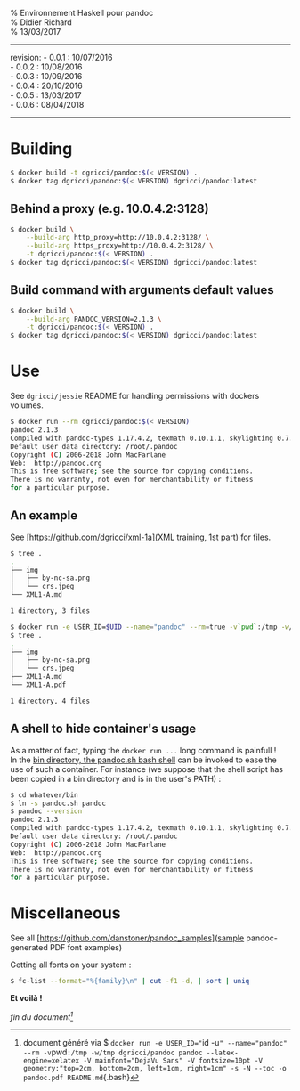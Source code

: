 % Environnement Haskell pour pandoc  
% Didier Richard  
% 13/03/2017

---

revision:
    - 0.0.1 : 10/07/2016  
    - 0.0.2 : 10/08/2016  
    - 0.0.3 : 10/09/2016  
    - 0.0.4 : 20/10/2016  
    - 0.0.5 : 13/03/2017  
    - 0.0.6 : 08/04/2018  

---

# Building #

```bash
$ docker build -t dgricci/pandoc:$(< VERSION) .
$ docker tag dgricci/pandoc:$(< VERSION) dgricci/pandoc:latest
```

## Behind a proxy (e.g. 10.0.4.2:3128) ##

```bash
$ docker build \
    --build-arg http_proxy=http://10.0.4.2:3128/ \
    --build-arg https_proxy=http://10.0.4.2:3128/ \
    -t dgricci/pandoc:$(< VERSION) .
$ docker tag dgricci/pandoc:$(< VERSION) dgricci/pandoc:latest
```

## Build command with arguments default values ##

```bash
$ docker build \
    --build-arg PANDOC_VERSION=2.1.3 \
    -t dgricci/pandoc:$(< VERSION) .
$ docker tag dgricci/pandoc:$(< VERSION) dgricci/pandoc:latest
```

# Use #

See `dgricci/jessie` README for handling permissions with dockers volumes.

```bash
$ docker run --rm dgricci/pandoc:$(< VERSION)
pandoc 2.1.3
Compiled with pandoc-types 1.17.4.2, texmath 0.10.1.1, skylighting 0.7.1
Default user data directory: /root/.pandoc
Copyright (C) 2006-2018 John MacFarlane
Web:  http://pandoc.org
This is free software; see the source for copying conditions.
There is no warranty, not even for merchantability or fitness
for a particular purpose.
```

## An example ##

See [https://github.com/dgricci/xml-1a](XML training, 1st part) for files.

```bash
$ tree .
.
├── img
│   ├── by-nc-sa.png
│   └── crs.jpeg
└── XML1-A.md

1 directory, 3 files

$ docker run -e USER_ID=$UID --name="pandoc" --rm=true -v`pwd`:/tmp -w/tmp dgricci/pandoc -s -N --toc -o XML1-A.pdf XML1-A.md
$ tree .
.
├── img
│   ├── by-nc-sa.png
│   └── crs.jpeg
├── XML1-A.md
└── XML1-A.pdf

1 directory, 4 files
```

## A shell to hide container's usage ##

As a matter of fact, typing the `docker run ...` long command is painfull !  
In the [bin directory, the pandoc.sh bash shell](bin/pandoc.sh) can be invoked
to ease the use of such a container. For instance (we suppose that the shell
script has been copied in a bin directory and is in the user's PATH) :

```bash
$ cd whatever/bin
$ ln -s pandoc.sh pandoc
$ pandoc --version
pandoc 2.1.3
Compiled with pandoc-types 1.17.4.2, texmath 0.10.1.1, skylighting 0.7.1
Default user data directory: /root/.pandoc
Copyright (C) 2006-2018 John MacFarlane
Web:  http://pandoc.org
This is free software; see the source for copying conditions.
There is no warranty, not even for merchantability or fitness
for a particular purpose.
```

# Miscellaneous #

See all [https://github.com/danstoner/pandoc_samples](sample pandoc-generated PDF font examples)

Getting all fonts on your system :

```bash
$ fc-list --format="%{family}\n" | cut -f1 -d, | sort | uniq
```


__Et voilà !__


_fin du document[^pandoc_gen]_

[^pandoc_gen]: document généré via $ `docker run -e USER_ID="`id -u`" --name="pandoc" --rm -v`pwd`:/tmp -w/tmp dgricci/pandoc pandoc --latex-engine=xelatex -V mainfont="DejaVu Sans" -V fontsize=10pt -V geometry:"top=2cm, bottom=2cm, left=1cm, right=1cm" -s -N --toc -o pandoc.pdf README.md`{.bash}

